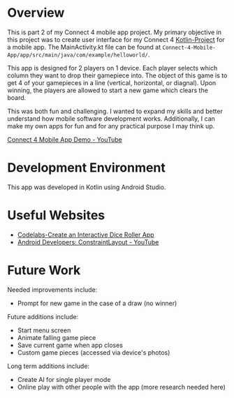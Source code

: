 # Overview

This is part 2 of my Connect 4 mobile app project. My primary objective in this project was to create user interface for my Connect 4 [Kotlin-Project](https://github.com/nomclawson/Kotlin-Project) for a mobile app. The MainActivity.kt file can be found at `Connect-4-Mobile-App/app/src/main/java/com/example/helloworld/`.


This app is designed for 2 players on 1 device. Each player selects which column they want to drop their gamepiece into. The object of this game is to get 4 of your gamepieces in a line (vertical, horizontal, or diagnal). Upon winning, the players are allowed to start a new game which clears the board.

This was both fun and challenging. I wanted to expand my skills and better understand how mobile software development works. Additionally, I can make my own apps for fun and for any practical purpose I may think up. 

[Connect 4 Mobile App Demo - YouTube](https://youtu.be/JRoIoCEVtpQ)

# Development Environment

This app was developed in Kotlin using Android Studio.

# Useful Websites

* [Codelabs-Create an Interactive Dice Roller App](https://developer.android.com/codelabs/basic-android-kotlin-training-create-dice-roller-app-with-button#3)
* [Android Developers: ConstraintLayout - YouTube](https://www.youtube.com/watch?v=P9Zstbk0lPw)

# Future Work

Needed improvements include:
* Prompt for new game in the case of a draw (no winner)

Future additions include:
* Start menu screen
* Animate falling game piece
* Save current game when app closes
* Custom game pieces (accessed via device's photos)

Long term additions include:
* Create AI for single player mode
* Online play with other people with the app (more research needed here)
